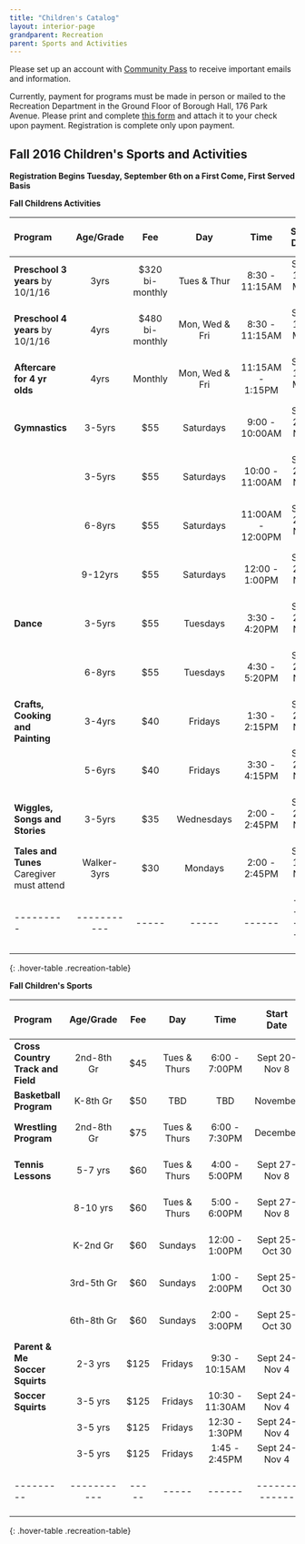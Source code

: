 ```yaml
---
title: "Children's Catalog"
layout: interior-page
grandparent: Recreation
parent: Sports and Activities
---
```

 
Please set up an account with [Community Pass](https://register.communitypass.net/reg/login.cfm?D%3CN%21%2E%22_W%22F%299SZWV%5C%21%3DHNW%3BR%3AZQI%2F79%2CKX03%3DBIP%27B%5EF%25U99%2B) to receive important emails and information. 

Currently, payment for programs must be made in person or mailed to the Recreation Department in the Ground Floor of Borough Hall, 176 Park Avenue.  Please print and complete [this form](http://static.rutherford-nj.com/recreation/Recreation_ProgramRegistration.pdf) and attach it to your check upon payment. Registration is complete only upon payment.

## Fall 2016 Children's Sports and Activities
**Registration Begins Tuesday, September 6th on a First Come, First Served Basis**

**Fall Childrens Activities**

| Program | Age/Grade | Fee |	Day | Time | Start Date |	Dates no session | Number of classes | Location |
|:--------|:---------:|:---:|:---:|:----:|:-------------:|:----------------:|:-----------------:|:--------:|
| **Preschool 3 years** by 10/1/16 | 3yrs | $320 bi-monthly | Tues & Thur | 8:30 - 11:15AM | Sept 13-May 23 | Follows School calendar | | Tamblyn Field Civic Center |
| **Preschool 4 years** by 10/1/16 | 4yrs | $480 bi-monthly | Mon, Wed & Fri | 8:30 - 11:15AM | Sept 12-May 25 | Follows School calendar | | Tamblyn Field Civic Center |
| **Aftercare for 4 yr olds** | 4yrs | Monthly | Mon, Wed & Fri | 11:15AM - 1:15PM | Sept 12-May 25 | Follows School calendar | | Tamblyn Field Civic Center |
| **Gymnastics** | 3-5yrs | $55 | Saturdays | 9:00 - 10:00AM | Sept 24-Nov 12 |    | 8 | Tamblyn Field Civic Center |
|                | 3-5yrs | $55 | Saturdays | 10:00 - 11:00AM | Sept 24-Nov 12 |    | 8 | Tamblyn Field Civic Center |
|                | 6-8yrs | $55 | Saturdays | 11:00AM - 12:00PM | Sept 24-Nov 12 |    | 8 | Tamblyn Field Civic Center |
|                | 9-12yrs | $55 | Saturdays | 12:00 - 1:00PM | Sept 24-Nov 12 |    | 8 | Tamblyn Field Civic Center |
| **Dance**      | 3-5yrs | $55 | Tuesdays | 3:30 - 4:20PM | Sept 20-Nov 8 |    | 8 | Tamblyn Field Civic Center |
|                | 6-8yrs | $55 | Tuesdays | 4:30 - 5:20PM | Sept 20-Nov 8 |    | 8 | Tamblyn Field Civic Center |
| **Crafts, Cooking and Painting** | 3-4yrs | $40 | Fridays | 1:30 - 2:15PM | Sept 23-Nov 11 |    | 8 | Tamblyn Field Civic Center |
|                                  | 5-6yrs | $40 | Fridays | 3:30 - 4:15PM | Sept 23-Nov 11 |    | 8 | Tamblyn Field Civic Center |
| **Wiggles, Songs and Stories** | 3-5yrs | $35 | Wednesdays | 2:00 - 2:45PM | Sept 21-Nov 9 |    | 8 | Tamblyn Field Civic Center |
| **Tales and Tunes** Caregiver must attend | Walker-3yrs | $30 | Mondays | 2:00 - 2:45PM | Sept 19-Nov 14 | Oct 30 | 8 | Tamblyn Field Civic Center |
|---------|-----------|-----|-----|------|-------------|------------------|-------------------|----------|
{: .hover-table .recreation-table}

**Fall Children's Sports**

| Program | Age/Grade | Fee |	Day | Time | Start Date |	Dates no session | Number of classes | Location |
|:--------|:---------:|:---:|:---:|:----:|:-------------:|:----------------:|:-----------------:|:--------:|
| **Cross Country Track and Field** | 2nd-8th Gr | $45 | Tues & Thurs | 6:00 - 7:00PM | Sept 20-Nov 8 |    | 6-18 Practices | Tryon Field |
| **Basketball Program** | K-8th Gr | $50 | TBD | TBD | November |    | 9-10 Weeks | School Gyms |
| **Wrestling Program** | 2nd-8th Gr | $75 | Tues & Thurs | 6:00 - 7:30PM | December |    | 10 Weeks | School & Church Gyms |
| **Tennis Lessons** | 5-7 yrs | $60 | Tues & Thurs | 4:00 - 5:00PM | Sept 27-Nov 8 | Oct 6 | 6 Weeks | Memorial Park Courts |
|                    | 8-10 yrs | $60 | Tues & Thurs | 5:00 - 6:00PM | Sept 27-Nov 8 | Oct 6 | 6 Weeks | Memorial Park Courts |
|                    | K-2nd Gr | $60 | Sundays | 12:00 - 1:00PM | Sept 25-Oct 30 |          | 6 Weeks | Memorial Park Courts |
|                    | 3rd-5th Gr | $60 | Sundays | 1:00 - 2:00PM | Sept 25-Oct 30 |          | 6 Weeks | Memorial Park Courts |
|                    | 6th-8th Gr | $60 | Sundays | 2:00 - 3:00PM | Sept 25-Oct 30 |          | 6 Weeks | Memorial Park Courts |
| **Parent & Me Soccer Squirts** | 2-3 yrs | $125 | Fridays | 9:30 - 10:15AM | Sept 24-Nov 4 |      | 7 Weeks | Wall Field |
| **Soccer Squirts** | 3-5 yrs | $125 | Fridays | 10:30 - 11:30AM | Sept 24-Nov 4 |      | 7 Weeks | Wall Field |
|                    | 3-5 yrs | $125 | Fridays | 12:30 - 1:30PM | Sept 24-Nov 4 |      | 7 Weeks | Wall Field |
|                    | 3-5 yrs | $125 | Fridays | 1:45 - 2:45PM | Sept 24-Nov 4 |      | 7 Weeks | Wall Field |
|---------|-----------|-----|-----|------|-------------|------------------|-------------------|----------|
{: .hover-table .recreation-table}



